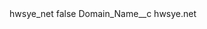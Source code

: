 <?xml version="1.0" encoding="UTF-8"?>
<CustomMetadata xmlns="http://soap.sforce.com/2006/04/metadata" xmlns:xsi="http://www.w3.org/2001/XMLSchema-instance" xmlns:xsd="http://www.w3.org/2001/XMLSchema">
    <label>hwsye_net</label>
    <protected>false</protected>
    <values>
        <field>Domain_Name__c</field>
        <value xsi:type="xsd:string">hwsye.net</value>
    </values>
</CustomMetadata>
